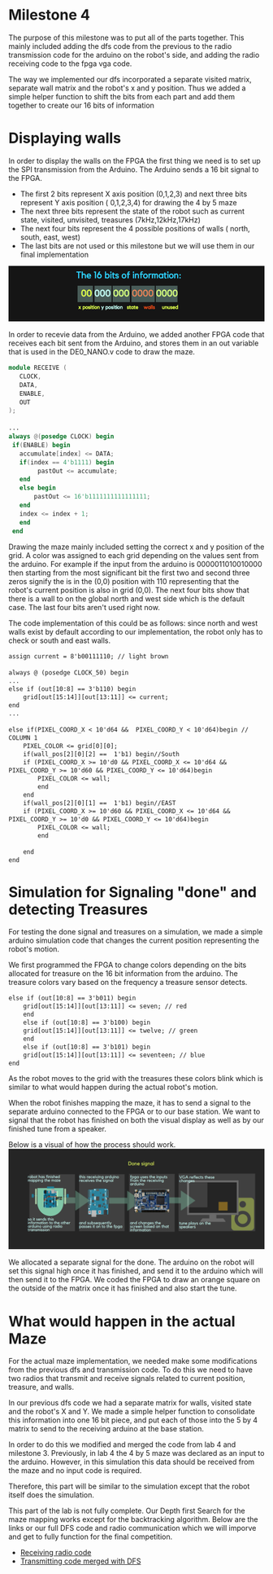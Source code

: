 # Milestone 4

The purpose of this milestone was to put all of the parts together. This mainly included adding the dfs code from the previous to the radio transmission code for the arduino on the robot's side, and adding the radio receiving code to the fpga vga code. 

The way we implemented our dfs incorporated a separate visited matrix, separate wall matrix and the robot's x and y position. Thus we added a simple helper function to shift the bits from each part and add them together to create our 16 bits of information


# Displaying walls
In order to display the walls on the FPGA the first thing we need is to set up the SPI transmission from the Arduino. The Arduino sends a 16 bit signal to the FPGA. 
  * The first 2 bits represent X axis position (0,1,2,3) and next three bits represent Y axis position ( 0,1,2,3,4) for drawing the 4     by 5 maze
  * The next three bits represent the state of the robot such as current state, visited, unvisited, treasures (7kHz,12kHz,17kHz)
  * The next four bits represent the 4 possible positions of walls ( north, south, east, west)
  * The last bits are not used or this milestone but we will use them in our final implementation
  
  ![](z4.png)
  
 In order to recevie data from the Arduino, we added another FPGA code that receives each bit sent from the Arduino, and stores them in an out variable that is used in the DE0_NANO.v code to draw the maze.
 ```verilog
 module RECEIVE (
	CLOCK,
	DATA,
	ENABLE,
	OUT
);

...
always @(posedge CLOCK) begin
  if(ENABLE) begin
  	accumulate[index] <= DATA;
	if(index == 4'b1111) begin
	     pastOut <= accumulate;
	end
	else begin
	    pastOut <= 16'b1111111111111111;
	end
	index <= index + 1;
	end
  end
 ```
Drawing the maze mainly included setting the correct x and y position of the grid. A color was assigned to each grid depending on the values sent from the arduino. 
For example if the input from the arduino is 0000011010010000 then starting from the most significant bit the first two and second three zeros signify the is in the (0,0) position with 110 representing that the robot's current position is also in grid (0,0). The next four bits show that there is a wall to on the global north and west side which is the default case. The last four bits aren't used right now.  

The code implementation of this could be as follows: since north and west walls exist by default according to our implementation, the robot only has to check or south and east walls. 
```
assign current = 8'b00111110; // light brown

always @ (posedge CLOCK_50) begin
...
else if (out[10:8] == 3'b110) begin
	grid[out[15:14]][out[13:11]] <= current;
end
...

else if(PIXEL_COORD_X < 10'd64 &&  PIXEL_COORD_Y < 10'd64)begin // COLUMN 1
	PIXEL_COLOR <= grid[0][0];
	if(wall_pos[2][0][2] ==  1'b1) begin//South
	if (PIXEL_COORD_X >= 10'd0 && PIXEL_COORD_X <= 10'd64 && PIXEL_COORD_Y >= 10'd60 && PIXEL_COORD_Y <= 10'd64)begin
		PIXEL_COLOR <= wall; 
		end			
	end
	if(wall_pos[2][0][1] ==  1'b1) begin//EAST
	if (PIXEL_COORD_X >= 10'd60 && PIXEL_COORD_X <= 10'd64 && PIXEL_COORD_Y >= 10'd0 && PIXEL_COORD_Y <= 10'd64)begin
		PIXEL_COLOR <= wall; 
		end

	end
end

```
# Simulation for Signaling "done" and detecting Treasures

For testing the done signal and treasures on a simulation, we made a simple arduino simulation code that changes the current position representing the robot's motion. 

We first programmed the FPGA to change colors depending on the bits allocated for treasure on the 16 bit information from the arduino. The treasure colors vary based on the frequency a treasure sensor detects. 

```
else if (out[10:8] == 3'b011) begin
	grid[out[15:14]][out[13:11]] <= seven; // red
	end
	else if (out[10:8] == 3'b100) begin
	grid[out[15:14]][out[13:11]] <= twelve; // green
	end
	else if (out[10:8] == 3'b101) begin
	grid[out[15:14]][out[13:11]] <= seventeen; // blue
end
```
As the robot moves to the grid with the treasures these colors blink which is similar to what would happen during the actual robot's motion. 

When the robot finishes mapping the maze, it has to send a signal to the separate arduino connected to the FPGA or to our base station. We want to signal that the robot has finished on both the visual display as well as by our finished tune from a speaker.

Below is a visual of how the process should work.
  ![](z3.png)

We allocated a separate signal for the done. The arduino on the robot will set this signal high once it has finished, and send it to the arduino which will then send it to the FPGA. We coded the FPGA to draw an orange square on the outside of the matrix once it has finished and also start the tune.

# What would happen in the actual Maze
For the actual maze implementation, we needed make some modifications from the previous dfs and transmission code. To do this we need to have two radios that transmit and receive signals related to current position, treasure, and walls.

In our previous dfs code we had a separate matrix for walls, visited state and the robot's X and Y. We made a simple helper function to consolidate this information into one 16 bit piece, and put each of those into the 5 by 4 matrix to send to the receiving arduino at the base station.

In order to do this we modified and merged the code from lab 4 and milestone 3. Previously, in lab 4 the 4 by 5 maze was declared as an input to the arduino. However, in this simulation this data should be received from the maze and no input code is required. 

Therefore, this part will be similar to the simulation except that the robot itself does the simulation. 

This part of the lab is not fully complete. Our Depth first Search for the maze mapping works except for the backtracking algorithm. 
Below are the links or our full DFS code and radio communication which we will imporve and get to fully function for the final competition. 

* [Receiving radio code](radioandFPGA.ino)
* [Transmitting code merged with DFS](merged.ino)

